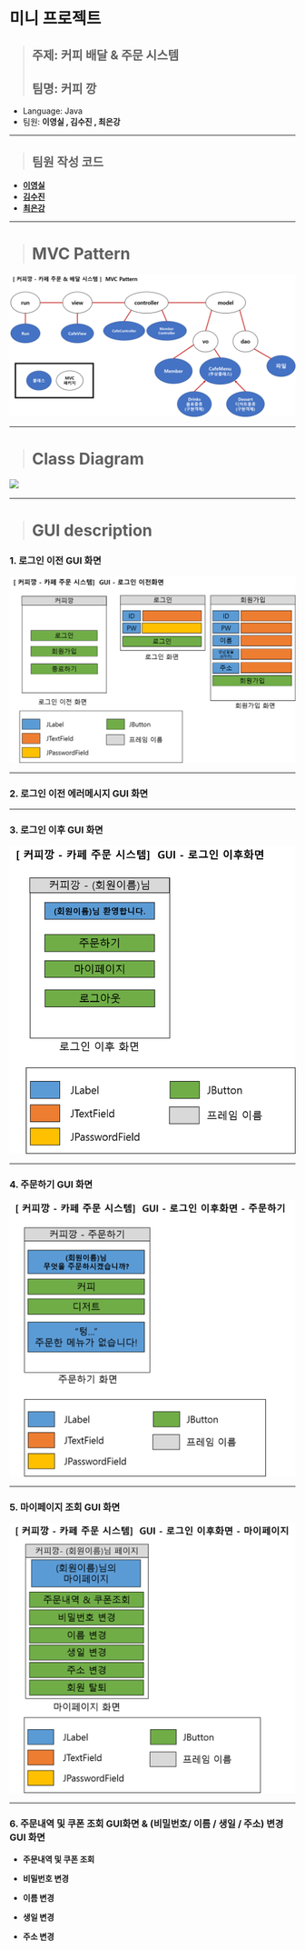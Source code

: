 # 미니 프로젝트

> ## 주제: 커피 배달 & 주문 시스템
> ## 팀명: 커피 깡

- Language: Java
- 팀원: <strong>이영실</storng> , 김수진 , 최은강

<hr>

> ## 팀원 작성 코드

- [이영실](./LYS)
- [김수진](./KSJ)
- [최은강](./CEK)


<hr>

> # MVC Pattern

![](./readme_imgs/mvc_pattern.png)

<hr>

> # Class Diagram

![](./readme_imgs/class_diagram.png)

<hr>

> # GUI description

### 1. 로그인 이전 GUI 화면

![](./readme_imgs/before_login.png)

<hr>

### 2. 로그인 이전 에러메시지 GUI 화면


<hr>

### 3. 로그인 이후 GUI 화면

![](./readme_imgs/after_login.png)

<hr>

### 4. 주문하기 GUI 화면

![](./readme_imgs/ordermenu.png)

<hr>

### 5. 마이페이지 조회 GUI 화면
![](./readme_imgs/mypage.png)

<hr>

### 6. 주문내역 및 쿠폰 조회 GUI화면 & (비밀번호/ 이름 / 생일 / 주소) 변경 GUI 화면
- 주문내역 및 쿠폰 조회


- 비밀번호 변경


- 이름 변경


- 생일 변경


- 주소 변경
